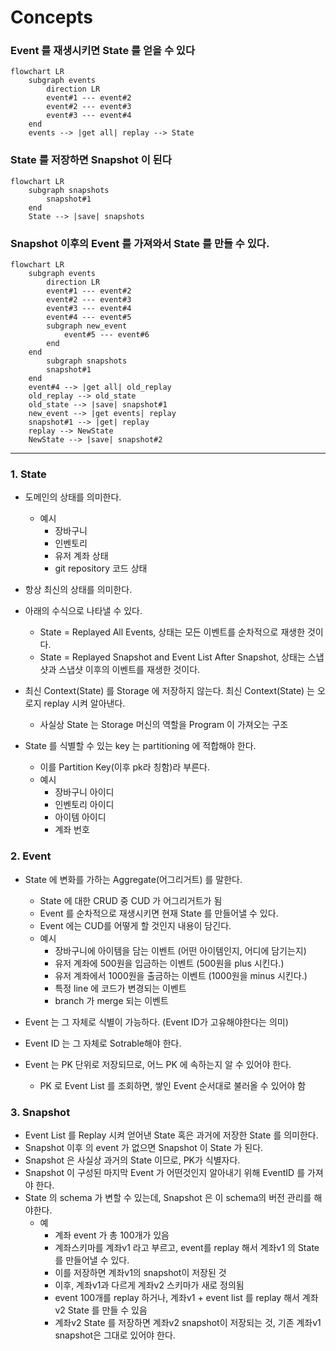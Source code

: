 Concepts
=====================================================
### Event 를 재생시키면 State 를 얻을 수 있다
```mermaid
flowchart LR
    subgraph events
        direction LR
        event#1 --- event#2
        event#2 --- event#3
        event#3 --- event#4
    end
    events --> |get all| replay --> State
```

### State 를 저장하면 Snapshot 이 된다
```mermaid
flowchart LR
    subgraph snapshots
        snapshot#1
    end
    State --> |save| snapshots
```

### Snapshot 이후의 Event 를 가져와서 State 를 만들 수 있다. 
```mermaid
flowchart LR
    subgraph events
        direction LR
        event#1 --- event#2
        event#2 --- event#3
        event#3 --- event#4
        event#4 --- event#5
        subgraph new_event
            event#5 --- event#6
        end
    end
        subgraph snapshots
        snapshot#1
    end
    event#4 --> |get all| old_replay
    old_replay --> old_state
    old_state --> |save| snapshot#1
    new_event --> |get events| replay 
    snapshot#1 --> |get| replay
    replay --> NewState
    NewState --> |save| snapshot#2
```
----------------------------------------------------
### 1. State
- 도메인의 상태를 의미한다.
    - 예시
        - 장바구니
        - 인벤토리
        - 유저 계좌 상태
        - git repository 코드 상태


- 항상 최신의 상태를 의미한다.
- 아래의 수식으로 나타낼 수 있다.
    - State = Replayed All Events, 상태는 모든 이벤트를 순차적으로 재생한 것이다.
    - State = Replayed Snapshot and Event List After Snapshot, 상태는 스냅샷과 스냅샷 이후의 이벤트를 재생한 것이다.
- 최신 Context(State) 를 Storage 에 저장하지 않는다. 최신 Context(State) 는 오로지 replay 시켜 알아낸다.
    - 사실상 State 는 Storage 머신의 역할을 Program 이 가져오는 구조


- State 를 식별할 수 있는 key 는 partitioning 에 적합해야 한다.
    - 이를 Partition Key(이후 pk라 칭함)라 부른다.
    - 예시
        - 장바구니 아이디
        - 인벤토리 아이디
        - 아이템 아이디
        - 계좌 번호

### 2. Event
- State 에 변화를 가하는 Aggregate(어그리거트) 를 말한다.
    - State 에 대한 CRUD 중 CUD 가 어그리거트가 됨
    - Event 를 순차적으로 재생시키면 현재 State 를 만들어낼 수 있다.
    - Event 에는 CUD를 어떻게 할 것인지 내용이 담긴다.
    - 예시
        - 장바구니에 아이템을 담는 이벤트 (어떤 아이템인지, 어디에 담기는지)
        - 유저 계좌에 500원을 입금하는 이벤트 (500원을 plus 시킨다.)
        - 유저 계좌에서 1000원을 출금하는 이벤트 (1000원을 minus 시킨다.)
        - 특정 line 에 코드가 변경되는 이벤트
        - branch 가 merge 되는 이벤트


- Event 는 그 자체로 식별이 가능하다. (Event ID가 고유해야한다는 의미)
- Event ID 는 그 자체로 Sotrable해야 한다.
- Event 는 PK 단위로 저장되므로, 어느 PK 에 속하는지 알 수 있어야 한다.
    - PK 로 Event List 를 조회하면, 쌓인 Event 순서대로 불러올 수 있어야 함

### 3. Snapshot
- Event List 를 Replay 시켜 얻어낸 State 혹은 과거에 저장한 State 를 의미한다.
- Snapshot 이후 의 event 가 없으면 Snapshot 이 State 가 된다.
- Snapshot 은 사실상 과거의 State 이므로, PK가 식별자다.
- Snapshot 이 구성된 마지막 Event 가 어떤것인지 알아내기 위해 EventID 를 가져야 한다.
- State 의 schema 가 변할 수 있는데, Snapshot 은 이 schema의 버전 관리를 해야한다.
  - 예
    - 계좌 event 가 총 100개가 있음
    - 계좌스키마를 계좌v1 라고 부르고, event를 replay 해서 계좌v1 의 State 를 만들어낼 수 있다.
    - 이를 저장하면 계좌v1의 snapshot이 저장된 것
    - 이후, 계좌v1과 다르게 계좌v2 스키마가 새로 정의됨
    - event 100개를 replay 하거나, 계좌v1 + event list 를 replay 해서 계좌v2 State 를 만들 수 있음
    - 계좌v2 State 를 저장하면 계좌v2 snapshot이 저장되는 것, 기존 계좌v1 snapshot은 그대로 있어야 한다.